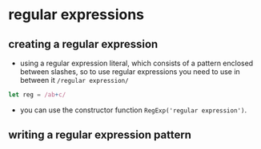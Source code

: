 # regular expressions

## creating a regular expression

- using a regular expression literal, which consists of a pattern enclosed between slashes, so to use regular expressions you need to use in between it `/regular expression/`

```javascript
let reg = /ab+c/
```

- you can use the constructor function `RegExp('regular expression')`.

## writing a regular expression pattern
